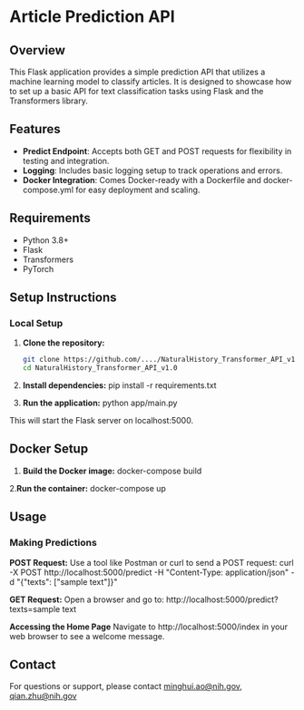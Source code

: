 # Article Prediction API

## Overview
This Flask application provides a simple prediction API that utilizes a machine learning model to classify articles. It is designed to showcase how to set up a basic API for text classification tasks using Flask and the Transformers library.

## Features
- **Predict Endpoint**: Accepts both GET and POST requests for flexibility in testing and integration.
- **Logging**: Includes basic logging setup to track operations and errors.
- **Docker Integration**: Comes Docker-ready with a Dockerfile and docker-compose.yml for easy deployment and scaling.

## Requirements
- Python 3.8+
- Flask
- Transformers
- PyTorch

## Setup Instructions

### Local Setup
1. **Clone the repository:**
   ```bash
   git clone https://github.com/..../NaturalHistory_Transformer_API_v1.0.git
   cd NaturalHistory_Transformer_API_v1.0

2. **Install dependencies:**
   pip install -r requirements.txt

3. **Run the application:**
   python app/main.py

This will start the Flask server on localhost:5000.

## Docker Setup

1. **Build the Docker image:**
docker-compose build

2.**Run the container:**
docker-compose up

## Usage

### Making Predictions

**POST Request:**
Use a tool like Postman or curl to send a POST request:
curl -X POST http://localhost:5000/predict -H "Content-Type: application/json" -d "{\"texts\": [\"sample text\"]}"


**GET Request:**
Open a browser and go to:
http://localhost:5000/predict?texts=sample text

**Accessing the Home Page**
Navigate to http://localhost:5000/index in your web browser to see a welcome message.

## Contact
For questions or support, please contact minghui.ao@nih.gov, qian.zhu@nih.gov
